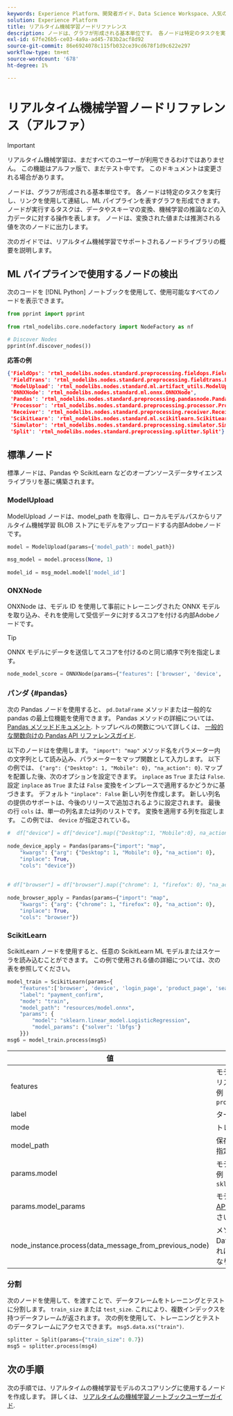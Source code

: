 ```yaml
---
keywords: Experience Platform、開発者ガイド、Data Science Workspace、人気の高いトピック、リアルタイム機械学習、ノード参照
solution: Experience Platform
title: リアルタイム機械学習ノードリファレンス
description: ノードは、グラフが形成される基本単位です。 各ノードは特定のタスクを実行し、リンクを使用して連結し、ML パイプラインを表すグラフを形成できます。 ノードが実行するタスクは、データやスキーマの変換、機械学習の推論などの入力データに対する操作を表します。 ノードは、変換された値または推測される値を次のノードに出力します。
exl-id: 67fe26b5-ce03-4a9a-ad45-783b2acf8d92
source-git-commit: 86e6924078c115fb032ce39cd678f1d9c622e297
workflow-type: tm+mt
source-wordcount: '678'
ht-degree: 1%

---
```


# リアルタイム機械学習ノードリファレンス（アルファ）

>[!IMPORTANT]
>
>リアルタイム機械学習は、まだすべてのユーザーが利用できるわけではありません。 この機能はアルファ版で、まだテスト中です。 このドキュメントは変更される場合があります。

ノードは、グラフが形成される基本単位です。 各ノードは特定のタスクを実行し、リンクを使用して連結し、ML パイプラインを表すグラフを形成できます。 ノードが実行するタスクは、データやスキーマの変換、機械学習の推論などの入力データに対する操作を表します。 ノードは、変換された値または推測される値を次のノードに出力します。

次のガイドでは、リアルタイム機械学習でサポートされるノードライブラリの概要を説明します。

## ML パイプラインで使用するノードの検出

次のコードを [!DNL Python] ノートブックを使用して、使用可能なすべてのノードを表示できます。

```python
from pprint import pprint
 
from rtml_nodelibs.core.nodefactory import NodeFactory as nf
```

```python
# Discover Nodes
pprint(nf.discover_nodes())
```

**応答の例**

```json
{'FieldOps': 'rtml_nodelibs.nodes.standard.preprocessing.fieldops.FieldOps',
 'FieldTrans': 'rtml_nodelibs.nodes.standard.preprocessing.fieldtrans.FieldTrans',
 'ModelUpload': 'rtml_nodelibs.nodes.standard.ml.artifact_utils.ModelUpload',
 'ONNXNode': 'rtml_nodelibs.nodes.standard.ml.onnx.ONNXNode',
 'Pandas': 'rtml_nodelibs.nodes.standard.preprocessing.pandasnode.Pandas',
 'Processor': 'rtml_nodelibs.nodes.standard.preprocessing.processor.Processor',
 'Receiver': 'rtml_nodelibs.nodes.standard.preprocessing.receiver.Receiver',
 'ScikitLearn': 'rtml_nodelibs.nodes.standard.ml.scikitlearn.ScikitLearn',
 'Simulator': 'rtml_nodelibs.nodes.standard.preprocessing.simulator.Simulator',
 'Split': 'rtml_nodelibs.nodes.standard.preprocessing.splitter.Split'}
```

## 標準ノード

標準ノードは、Pandas や ScikitLearn などのオープンソースデータサイエンスライブラリを基に構築されます。

### ModelUpload

ModelUpload ノードは、model_path を取得し、ローカルモデルパスからリアルタイム機械学習 BLOB ストアにモデルをアップロードする内部Adobeノードです。

```python
model = ModelUpload(params={'model_path': model_path})
  
msg_model = model.process(None, 1)
  
model_id = msg_model.model['model_id']
```

### ONXNode

ONXNode は、モデル ID を使用して事前にトレーニングされた ONNX モデルを取り込み、それを使用して受信データに対するスコアを付ける内部Adobeノードです。

>[!TIP]
>
>ONNX モデルにデータを送信してスコアを付けるのと同じ順序で列を指定します。

```python
node_model_score = ONNXNode(params={"features": ['browser', 'device', 'login_page', 'product_page', 'search_page'], "model_id": model_id})
```

### パンダ {#pandas}

次の Pandas ノードを使用すると、 `pd.DataFrame` メソッドまたは一般的な pandas の最上位機能を使用できます。 Pandas メソッドの詳細については、 [Pandas メソッドドキュメント](https://pandas.pydata.org/pandas-docs/stable/reference/api/pandas.DataFrame.html). トップレベルの関数について詳しくは、 [一般的な関数向けの Pandas API リファレンスガイド](https://pandas.pydata.org/pandas-docs/stable/reference/general_functions.html).

以下のノードはを使用します。 `"import": "map"` メソッド名をパラメーター内の文字列として読み込み、パラメーターをマップ関数として入力します。 以下の例では、 `{"arg": {"Desktop": 1, "Mobile": 0}, "na_action": 0}`. マップを配置した後、次のオプションを設定できます。 `inplace` as `True` または `False`. 設定 `inplace` as `True` または `False` 変換をインプレースで適用するかどうかに基づきます。 デフォルト `"inplace": False` 新しい列を作成します。 新しい列名の提供のサポートは、今後のリリースで追加されるように設定されます。 最後の行 `cols` は、単一の列名または列のリストです。 変換を適用する列を指定します。 この例では、 `device` が指定されている。

```python
#  df["device"] = df["device"].map({"Desktop":1, "Mobile":0}, na_action=0)
 
node_device_apply = Pandas(params={"import": "map",
    "kwargs": {"arg": {"Desktop": 1, "Mobile": 0}, "na_action": 0},
    "inplace": True,
    "cols": "device"})
 
 
# df["browser"] = df["browser"].map({"chrome": 1, "firefox": 0}, "na_action": 0})
 
node_browser_apply = Pandas(params={"import": "map",
    "kwargs": {"arg": {"chrome": 1, "firefox": 0}, "na_action": 0},
    "inplace": True,
    "cols": "browser"})
```

### ScikitLearn

ScikitLearn ノードを使用すると、任意の ScikitLearn ML モデルまたはスケーラを読み込むことができます。 この例で使用される値の詳細については、次の表を参照してください。

```python
model_train = ScikitLearn(params={
    "features":['browser', 'device', 'login_page', 'product_page', 'search_page'],
    "label": "payment_confirm",
    "mode": "train",
    "model_path": "resources/model.onnx",
    "params": {
        "model": "sklearn.linear_model.LogisticRegression",
        "model_params": {"solver": 'lbfgs'}
    }})
msg6 = model_train.process(msg5)
```

| 値 | 説明 |
| --- | --- |
| features | モデルにフィーチャを入力します（文字列のリスト）。 <br> 例： `browser`, `device`, `login_page`, `product_page`, `search_page` |
| label | ターゲット列名（文字列）。 |
| mode | トレーニング/テスト（文字列）。 |
| model_path | 保存モデルのパスをローカルで onnx 形式で指定します。 |
| params.model | モデルへの絶対インポートパス（文字列）例： `sklearn.linear_model.LogisticRegression`. |
| params.model_params | モデルハイパーパラメーター (「 [sklearn API(map/dict)](https://scikit-learn.org/stable/modules/generated/sklearn.linear_model.LogisticRegression.html) ドキュメントを参照してください。 |
| node_instance.process(data_message_from_previous_node) | メソッド `process()` 前のノードから DataMsg を取得し、変換を適用します。 これは、現在使用されているノードによって異なります。 |

### 分割

次のノードを使用して、を渡すことで、データフレームをトレーニングとテストに分割します。 `train_size` または `test_size`. これにより、複数インデックスを持つデータフレームが返されます。 次の例を使用して、トレーニングとテストのデータフレームにアクセスできます。 `msg5.data.xs("train")`.

```python
splitter = Split(params={"train_size": 0.7})
msg5 = splitter.process(msg4)
```

## 次の手順

次の手順では、リアルタイムの機械学習モデルのスコアリングに使用するノードを作成します。 詳しくは、 [リアルタイムの機械学習ノートブックユーザーガイド](./rtml-authoring-notebook.md).
